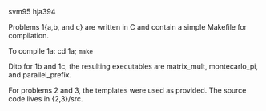 svm95
hja394

Problems 1{a,b, and c} are written in C and contain a simple Makefile for compilation.

To compile 1a:
cd 1a;
`make`

Dito for 1b and 1c, the resulting executables are matrix_mult, montecarlo_pi, and parallel_prefix.

For problems 2 and 3, the templates were used as provided. The source code lives in {2,3}/src.


